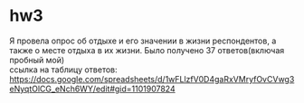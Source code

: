 # hw3  
 Я провела опрос об отдыхе и его значении в жизни респондентов, а также о месте отдыха в их жизни. Было получено 37 ответов(включая пробный мой)  
 ссылка на таблицу ответов: https://docs.google.com/spreadsheets/d/1wFLlzfV0D4gaRxVMryfOvCVwg3eNyqtOlCG_eNch6WY/edit#gid=1101907824
